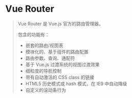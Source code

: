 # Vue Router


> Vue Router 是 Vue.js 官方的路由管理器。
> 
> 包含的功能有：
> 
> - 嵌套的路由/视图表
> - 模块化的、基于组件的路由配置
> - 路由参数、查询、通配符
> - 基于 Vue.js 过渡系统的视图过渡效果
> - 细粒度的导航控制
> - 带有自动激活的 CSS class 的链接
> - HTML5 历史模式或 hash 模式，在 IE9 中自动降级
> - 自定义的滚动条行为
> 

